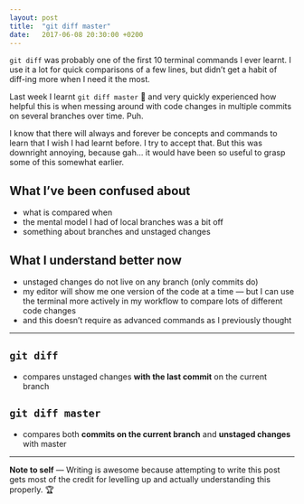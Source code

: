 ```yaml
---
layout: post
title:  "git diff master"
date:   2017-06-08 20:30:00 +0200
---
```


`git diff` was probably one of the first 10 terminal commands I ever learnt. I use it a lot for quick comparisons of a few lines, but didn’t get a habit of diff-ing more when I need it the most.

Last week I learnt `git diff master` 🙏 and very quickly experienced how helpful this is when messing around with code changes in multiple commits on several branches over time. Puh.

I know that there will always and forever be concepts and commands to learn that I wish I had learnt before. I try to accept that. But this was downright annoying, because gah… it would have been so useful to grasp some of this somewhat earlier.

## What I’ve been confused about
* what is compared when
* the mental model I had of local branches was a bit off
* something about branches and unstaged changes

## What I understand better now
* unstaged changes do not live on any branch (only commits do)
* my editor will show me one version of the code at a time — but I can use the terminal more actively in my workflow to compare lots of different code changes
* and this doesn’t require as advanced commands as I previously thought

---

## `git diff`
* compares unstaged changes **with the last commit** on the current branch

## `git diff master`
* compares both **commits on the current branch** and **unstaged changes**
with master


---

**Note to self** — Writing is awesome because attempting to write this post gets most of the credit for levelling up and actually understanding this properly. 🏆
